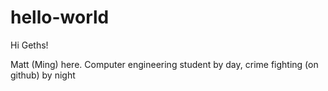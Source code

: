 # hello-world
Hi Geths!

Matt (Ming) here. Computer engineering student by day, crime fighting (on github) by night
